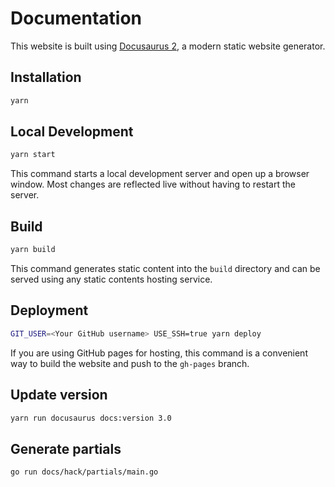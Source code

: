 # Documentation

This website is built using [Docusaurus 2](https://v2.docusaurus.io/), a modern static website generator.

## Installation

```bash
yarn
```

## Local Development

```bash
yarn start
```

This command starts a local development server and open up a browser window. Most changes are reflected live without having to restart the server.

## Build

```bash
yarn build
```

This command generates static content into the `build` directory and can be served using any static contents hosting service.

## Deployment

```bash
GIT_USER=<Your GitHub username> USE_SSH=true yarn deploy
```

If you are using GitHub pages for hosting, this command is a convenient way to build the website and push to the `gh-pages` branch.

## Update version

```bash
yarn run docusaurus docs:version 3.0
```

## Generate partials

```bash
go run docs/hack/partials/main.go
```
